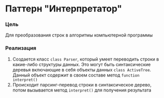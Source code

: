 # Паттерн "Интерпретатор"

### Цель

Для преобразования строк в алгоритмы компьютерной программы

### Реализация

1. Создается класс ``class Parser``, который умеет переводить строки в какие-либо структуры данных. Это могут быть
   синтаксические деревья включающие в себя объекты данных ``class ActiveTree``. Данный объект содержит в своем составе
   метод ``function interpret()``
2. Происходит парсинг-перевод строки в синтаксическое дерево, потом вызывается метод ``interpret()`` для получения
   результата